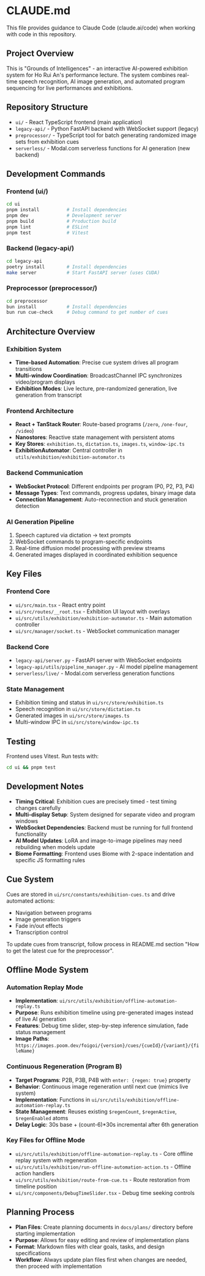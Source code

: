 # CLAUDE.md

This file provides guidance to Claude Code (claude.ai/code) when working with code in this repository.

## Project Overview

This is "Grounds of Intelligences" - an interactive AI-powered exhibition system for Ho Rui An's performance lecture. The system combines real-time speech recognition, AI image generation, and automated program sequencing for live performances and exhibitions.

## Repository Structure

- `ui/` - React TypeScript frontend (main application)
- `legacy-api/` - Python FastAPI backend with WebSocket support (legacy)
- `preprocessor/` - TypeScript tool for batch generating randomized image sets from exhibition cues
- `serverless/` - Modal.com serverless functions for AI generation (new backend)

## Development Commands

### Frontend (ui/)

```bash
cd ui
pnpm install          # Install dependencies
pnpm dev              # Development server
pnpm build            # Production build
pnpm lint             # ESLint
pnpm test             # Vitest
```

### Backend (legacy-api/)

```bash
cd legacy-api
poetry install        # Install dependencies
make server           # Start FastAPI server (uses CUDA)
```

### Preprocessor (preprocessor/)

```bash
cd preprocessor
bun install           # Install dependencies
bun run cue-check     # Debug command to get number of cues
```

## Architecture Overview

### Exhibition System

- **Time-based Automation**: Precise cue system drives all program transitions
- **Multi-window Coordination**: BroadcastChannel IPC synchronizes video/program displays
- **Exhibition Modes**: Live lecture, pre-randomized generation, live generation from transcript

### Frontend Architecture

- **React + TanStack Router**: Route-based programs (`/zero`, `/one-four`, `/video`)
- **Nanostores**: Reactive state management with persistent atoms
- **Key Stores**: `exhibition.ts`, `dictation.ts`, `images.ts`, `window-ipc.ts`
- **ExhibitionAutomator**: Central controller in `utils/exhibition/exhibition-automator.ts`

### Backend Communication

- **WebSocket Protocol**: Different endpoints per program (P0, P2, P3, P4)
- **Message Types**: Text commands, progress updates, binary image data
- **Connection Management**: Auto-reconnection and stuck generation detection

### AI Generation Pipeline

1. Speech captured via dictation → text prompts
2. WebSocket commands to program-specific endpoints
3. Real-time diffusion model processing with preview streams
4. Generated images displayed in coordinated exhibition sequence

## Key Files

### Frontend Core

- `ui/src/main.tsx` - React entry point
- `ui/src/routes/__root.tsx` - Exhibition UI layout with overlays
- `ui/src/utils/exhibition/exhibition-automator.ts` - Main automation controller
- `ui/src/manager/socket.ts` - WebSocket communication manager

### Backend Core

- `legacy-api/server.py` - FastAPI server with WebSocket endpoints
- `legacy-api/utils/pipeline_manager.py` - AI model pipeline management
- `serverless/live/` - Modal.com serverless generation functions

### State Management

- Exhibition timing and status in `ui/src/store/exhibition.ts`
- Speech recognition in `ui/src/store/dictation.ts`
- Generated images in `ui/src/store/images.ts`
- Multi-window IPC in `ui/src/store/window-ipc.ts`

## Testing

Frontend uses Vitest. Run tests with:

```bash
cd ui && pnpm test
```

## Development Notes

- **Timing Critical**: Exhibition cues are precisely timed - test timing changes carefully
- **Multi-display Setup**: System designed for separate video and program windows
- **WebSocket Dependencies**: Backend must be running for full frontend functionality
- **AI Model Updates**: LoRA and image-to-image pipelines may need rebuilding when models update
- **Biome Formatting**: Frontend uses Biome with 2-space indentation and specific JS formatting rules

## Cue System

Cues are stored in `ui/src/constants/exhibition-cues.ts` and drive automated actions:

- Navigation between programs
- Image generation triggers
- Fade in/out effects
- Transcription control

To update cues from transcript, follow process in README.md section "How to get the latest cue for the preprocessor".

## Offline Mode System

### Automation Replay Mode

- **Implementation**: `ui/src/utils/exhibition/offline-automation-replay.ts`
- **Purpose**: Runs exhibition timeline using pre-generated images instead of live AI generation
- **Features**: Debug time slider, step-by-step inference simulation, fade status management
- **Image Paths**: `https://images.poom.dev/foigoi/{version}/cues/{cueId}/{variant}/{fileName}`

### Continuous Regeneration (Program B)

- **Target Programs**: P2B, P3B, P4B with `enter: {regen: true}` property
- **Behavior**: Continuous image regeneration until next cue (mimics live system)
- **Implementation**: Functions in `ui/src/utils/exhibition/offline-automation-replay.ts`
- **State Management**: Reuses existing `$regenCount`, `$regenActive`, `$regenEnabled` atoms
- **Delay Logic**: 30s base + (count-6)\*30s incremental after 6th generation

### Key Files for Offline Mode

- `ui/src/utils/exhibition/offline-automation-replay.ts` - Core offline replay system with regeneration
- `ui/src/utils/exhibition/run-offline-automation-action.ts` - Offline action handlers
- `ui/src/utils/exhibition/route-from-cue.ts` - Route restoration from timeline position
- `ui/src/components/DebugTimeSlider.tsx` - Debug time seeking controls

## Planning Process

- **Plan Files**: Create planning documents in `docs/plans/` directory before starting implementation
- **Purpose**: Allows for easy editing and review of implementation plans
- **Format**: Markdown files with clear goals, tasks, and design specifications
- **Workflow**: Always update plan files first when changes are needed, then proceed with implementation
